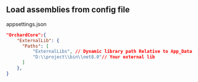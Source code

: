 ## Load assemblies from config file


appsettings.json
```json
"OrchardCore":{
    "ExternalLib": {
      "Paths": [ 
          "ExternalLibs", // Dynamic library path Relative to App_Data path, or specify the full path.
          "D:\\project\\bin\\net8.0"// Your external lib 
      ]
    },
}

```
